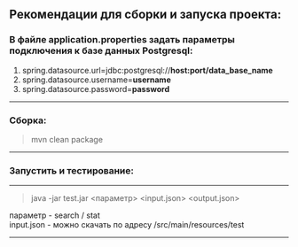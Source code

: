 ## Рекомендации для сборки и запуска проекта:
### В файле **application.properties** задать параметры подключения к базе данных Postgresql:
1. spring.datasource.url=jdbc:postgresql://**host:port/data_base_name**
2. spring.datasource.username=**username**
3. spring.datasource.password=**password**

---
### Сборка:
>mvn clean package
---
### Запустить и тестирование:
___
>java -jar test.jar <параметр> <input.json> <output.json>

параметр - search / stat \
input.json - можно скачать по адресу /src/main/resources/test
___
